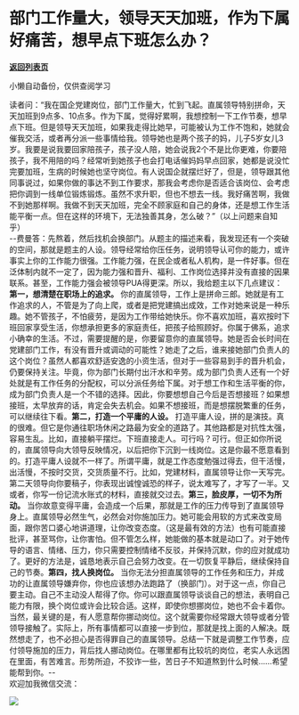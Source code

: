 # 部门工作量大，领导天天加班，作为下属好痛苦，想早点下班怎么办？

[**返回列表页**](/gzh/费曼的小茶馆)

小懒自动备份，仅供查阅学习

读者问：“我在国企党建岗位，部门工作量大，忙到飞起。直属领导特别拼命，天天加班到9点多、10点多。作为下属，觉得好累啊，我想控制一下工作节奏，想早点下班。但是领导天天加班，如果我走得比她早，可能被认为工作不饱和，她就会催我交活，或者再分派一些事情给我。领导她也是两个孩子的妈，儿子5岁女儿3岁。我要是说我要回家陪孩子，孩子没人陪，她会说我2个不是比你更难，你要陪孩子，我不用陪的吗？经常听到她孩子也会打电话催妈妈早点回家，她都是说没忙完要加班，生病的时候她也坚守岗位。有人说国企就摆烂好了，但是，领导跟其他同事说过，如果你做的事达不到工作要求，那我会考虑你是否适合该岗位、会考虑把你调到一线单位锻炼锻炼。虽然不求升职，但也不想去一线。我好痛苦啊，我做不到她那样啊。我做不到天天加班，完全不顾家庭和自己的身体，还是想工作生活能平衡一点。但在这样的环境下，无法独善其身，怎么破？”（以上问题来自知乎）  
\--费曼答：先熬着，然后找机会换部门。从题主的描述来看，我发现还有一个突破的空间，那就是题主的人设。领导经常给你压任务，说明领导认可你的能力，或许事实上你的工作能力很强。工作能力强，在民企或者私人机构，是一件好事。但在泛体制内就不一定了，因为能力强和晋升、福利、工作岗位选择并没有直接的因果联系。甚至，工作能力强会被领导PUA得更深。所以，我给题主以下几点建议：**第一，想清楚在职场上的追求。**
你的直属领导，工作上是拼命三郎。她就是有工作追求的人，不管是为了向上爬，或者是把党建搞出成效，工作对她来说是一种乐趣。她不管孩子，不怕疲劳，是因为工作带给她快乐。你不喜欢加班，喜欢按时下班回家享受生活，你想承担更多的家庭责任，把孩子给照顾好。你属于佛系，追求小确幸的生活。不过，需要提醒的是，你要留意你的直属领导。她是否会长时间在党建部门工作，有没有晋升或调动的可能性？她走了之后，谁来接她部门负责人的这个岗位？虽然人都喜欢舒适安逸的小资生活，但对于一些容易到手的晋升机会，仍要保持关注。毕竟，你为部门长期付出汗水和辛劳。成为部门负责人还有一个好处就是有工作任务的分配权，可以分派任务给下属。对于想工作和生活平衡的你，成为部门负责人是一个不错的选择。因此，你要想想自己今后是否想接班？如果想接班，太早放弃的话，肯定会失去机会。如果不想接班，而是想摆脱繁重的任务，可以继续往下看。**第二，打造一个平庸的人设。**
打造平庸人设，拼的是演技。真的很难。但它是你通往职场休闲之路最为安全的道路了。其他路都是对抗性太强，容易生乱。比如，直接躺平摆烂。下班直接走人。可行吗？可行。但正如你所说的，直属领导向大领导反映情况，以后把你下沉到一线岗位。这是你最不愿意看到的。打造平庸人设就不一样了。所谓平庸，就是工作态度勉强过得去，但干活慢，出活慢，不按时交货，交货质量不行。比如，党建材料，直属领导让你一天写完。第二天领导向你要稿子，你表现出诚惶诚恐的样子，说太难写了，才写了一半。又或者，你写一份记流水账式的材料，直接就交过去。**第三，脸皮厚，一切不为所动。**
当你故意变得平庸，会造成一个后果，那就是工作的压力传导到了直属领导身上。直属领导必然生气，必然会对你施加压力。她可能会用软的方式来改变局面，跟你苦口婆心地讲道理，让你改变态度。（这是最有效的方法）也有可能直接批评，甚至骂你，让你害怕。但不管怎么样，她能做的基本就是动口了。对于她传导的语言、情绪、压力，你只需要控制情绪不反驳，并保持沉默，你的应对就成功了。更好的方法是，诚恳地表示自己会努力改变。在一切恢复平静后，继续保持自己的节奏。**第四，找人换岗位。**
当你无法分担直属领导的工作任务和压力，并成功的让直属领导嫌弃你，你也应该想办法跑路了（换部门）。对于这一点，你自己要主动。自己不主动没人帮得了你。你可以跟直属领导谈谈自己的想法，表明自己能力有限，换个岗位或许会比较合适。这样，即使你想挪岗位，她也不会卡着你。当然，最关键的是，有人愿意帮你挪动岗位。这个就需要你经常跟大领导或者分管领导接触了。实际上，所有事情都可以直接一步到位，那就是找上面的人解决。既然想走了，也不必担心是否得罪自己的直属领导。总结一下就是调整工作节奏，应付领导施加的压力，背后找人挪动岗位。在哪里都有比较坑的岗位，老实人永远困在里面，有苦难言。形势所迫，不狡诈一些，苦日子不知道熬到什么时候……希望能帮到你。\--  
欢迎加我微信交流：

![](https://mmbiz.qpic.cn/mmbiz_jpg/4ufdCXwkRArXJOgKic3pgrRsdiawr1ibm7mzPQvlZ8ceOlTw0g6TicS0NCIt6duqBrYAj2ElGykGf0WLqTeDmKEHJQ/640?wx_fmt=jpeg)

